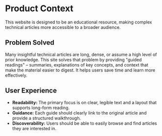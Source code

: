 # Product Context

This website is designed to be an educational resource, making complex technical articles more accessible to a broader audience.

## Problem Solved

Many insightful technical articles are long, dense, or assume a high level of prior knowledge. This site solves that problem by providing "guided readings" – summaries, explanations of key concepts, and context that make the material easier to digest. It helps users save time and learn more effectively.

## User Experience

- **Readability:** The primary focus is on clear, legible text and a layout that supports long-form reading.
- **Guidance:** Each guide should clearly link to the original article and provide a structured walkthrough.
- **Discoverability:** Users should be able to easily browse and find articles they are interested in.
